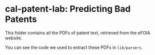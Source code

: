 # cal-patent-lab: Predicting Bad Patents

This folder contains all the PDFs of patent text, retrieved from the eFOIA website.

You can see the code we used to extract these PDFs in `lib/parsers`.